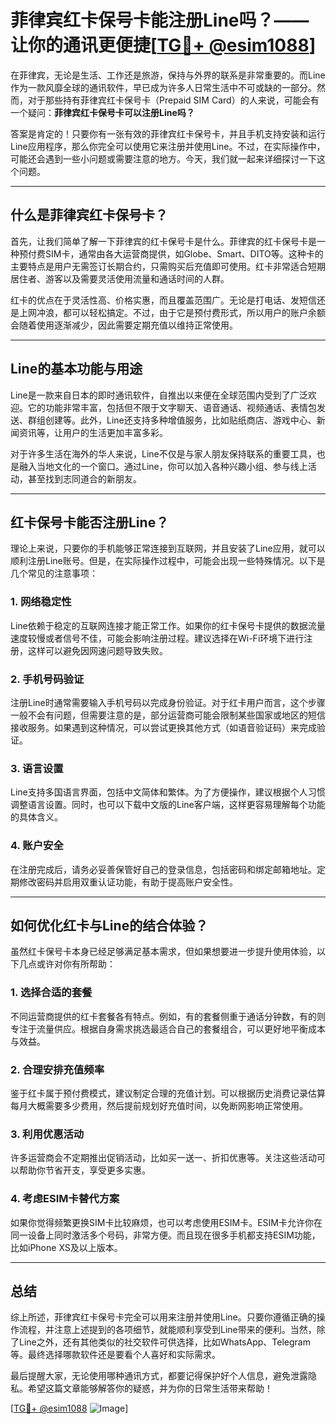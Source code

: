 # 菲律宾红卡保号卡能注册Line吗？——让你的通讯更便捷[[TG💪+ @esim1088](https://t.me/s/esim1088)]

在菲律宾，无论是生活、工作还是旅游，保持与外界的联系是非常重要的。而Line作为一款风靡全球的通讯软件，早已成为许多人日常生活中不可或缺的一部分。然而，对于那些持有菲律宾红卡保号卡（Prepaid SIM Card）的人来说，可能会有一个疑问：**菲律宾红卡保号卡可以注册Line吗？**

答案是肯定的！只要你有一张有效的菲律宾红卡保号卡，并且手机支持安装和运行Line应用程序，那么你完全可以使用它来注册并使用Line。不过，在实际操作中，可能还会遇到一些小问题或需要注意的地方。今天，我们就一起来详细探讨一下这个问题。

---

## 什么是菲律宾红卡保号卡？

首先，让我们简单了解一下菲律宾的红卡保号卡是什么。菲律宾的红卡保号卡是一种预付费SIM卡，通常由各大运营商提供，如Globe、Smart、DITO等。这种卡的主要特点是用户无需签订长期合约，只需购买后充值即可使用。红卡非常适合短期居住者、游客以及需要灵活使用流量和通话时间的人群。

红卡的优点在于灵活性高、价格实惠，而且覆盖范围广。无论是打电话、发短信还是上网冲浪，都可以轻松搞定。不过，由于它是预付费形式，所以用户的账户余额会随着使用逐渐减少，因此需要定期充值以维持正常使用。

---

## Line的基本功能与用途

Line是一款来自日本的即时通讯软件，自推出以来便在全球范围内受到了广泛欢迎。它的功能非常丰富，包括但不限于文字聊天、语音通话、视频通话、表情包发送、群组创建等。此外，Line还支持多种增值服务，比如贴纸商店、游戏中心、新闻资讯等，让用户的生活更加丰富多彩。

对于许多生活在海外的华人来说，Line不仅是与家人朋友保持联系的重要工具，也是融入当地文化的一个窗口。通过Line，你可以加入各种兴趣小组、参与线上活动，甚至找到志同道合的新朋友。

---

## 红卡保号卡能否注册Line？

理论上来说，只要你的手机能够正常连接到互联网，并且安装了Line应用，就可以顺利注册Line账号。但是，在实际操作过程中，可能会出现一些特殊情况。以下是几个常见的注意事项：

### 1. **网络稳定性**
   Line依赖于稳定的互联网连接才能正常工作。如果你的红卡保号卡提供的数据流量速度较慢或者信号不佳，可能会影响注册过程。建议选择在Wi-Fi环境下进行注册，这样可以避免因网速问题导致失败。

### 2. **手机号码验证**
   注册Line时通常需要输入手机号码以完成身份验证。对于红卡用户而言，这个步骤一般不会有问题，但需要注意的是，部分运营商可能会限制某些国家或地区的短信接收服务。如果遇到这种情况，可以尝试更换其他方式（如语音验证码）来完成验证。

### 3. **语言设置**
   Line支持多国语言界面，包括中文简体和繁体。为了方便操作，建议根据个人习惯调整语言设置。同时，也可以下载中文版的Line客户端，这样更容易理解每个功能的具体含义。

### 4. **账户安全**
   在注册完成后，请务必妥善保管好自己的登录信息，包括密码和绑定邮箱地址。定期修改密码并启用双重认证功能，有助于提高账户安全性。

---

## 如何优化红卡与Line的结合体验？

虽然红卡保号卡本身已经足够满足基本需求，但如果想要进一步提升使用体验，以下几点或许对你有所帮助：

### 1. **选择合适的套餐**
   不同运营商提供的红卡套餐各有特点。例如，有的套餐侧重于通话分钟数，有的则专注于流量供应。根据自身需求挑选最适合自己的套餐组合，可以更好地平衡成本与效益。

### 2. **合理安排充值频率**
   鉴于红卡属于预付费模式，建议制定合理的充值计划。可以根据历史消费记录估算每月大概需要多少费用，然后提前规划好充值时间，以免断网影响正常使用。

### 3. **利用优惠活动**
   许多运营商会不定期推出促销活动，比如买一送一、折扣优惠等。关注这些活动可以帮助你节省开支，享受更多实惠。

### 4. **考虑ESIM卡替代方案**
   如果你觉得频繁更换SIM卡比较麻烦，也可以考虑使用ESIM卡。ESIM卡允许你在同一设备上同时激活多个号码，非常方便。而且现在很多手机都支持ESIM功能，比如iPhone XS及以上版本。

---

## 总结

综上所述，菲律宾红卡保号卡完全可以用来注册并使用Line。只要你遵循正确的操作流程，并注意上述提到的各项细节，就能顺利享受到Line带来的便利。当然，除了Line之外，还有其他类似的社交软件可供选择，比如WhatsApp、Telegram等。最终选择哪款软件还是要看个人喜好和实际需求。

最后提醒大家，无论使用哪种通讯方式，都要记得保护好个人信息，避免泄露隐私。希望这篇文章能够解答你的疑惑，并为你的日常生活带来帮助！

[[TG💪+ @esim1088](https://t.me/s/esim1088) ![Image](https://i.postimg.cc/4NQfJmqS/Snipaste-2025-05-13-00-14-12.png)]